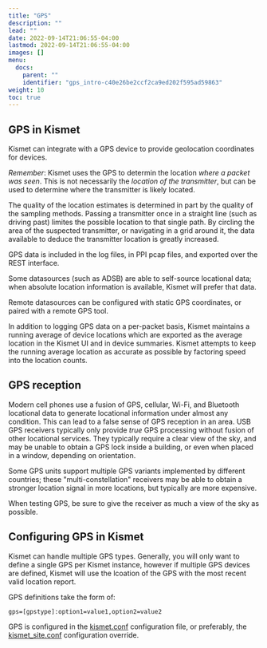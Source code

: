 ```yaml
---
title: "GPS"
description: ""
lead: ""
date: 2022-09-14T21:06:55-04:00
lastmod: 2022-09-14T21:06:55-04:00
images: []
menu:
  docs:
    parent: ""
    identifier: "gps_intro-c40e26be2ccf2ca9ed202f595ad59863"
weight: 10
toc: true
---
```


## GPS in Kismet

Kismet can integrate with a GPS device to provide geolocation coordinates for devices.

*Remember*: Kismet uses the GPS to determin the location *where a packet was seen*.  This is not necessarily the *location of the transmitter*, but can be used to determine where the transmitter is likely located.

The quality of the location estimates is determined in part by the quality of the sampling methods.  Passing a transmitter once in a straight line (such as driving past) limites the possible location to that single path.  By circling the area of the suspected transmitter, or navigating in a grid around it, the data available to deduce the transmitter location is greatly increased.

GPS data is included in the log files, in PPI pcap files, and exported over the REST interface.

Some datasources (such as ADSB) are able to self-source locational data; when absolute location information is available, Kismet will prefer that data.

Remote datasources can be configured with static GPS coordinates, or paired with a remote GPS tool.

In addition to logging GPS data on a per-packet basis, Kismet maintains a running average of device locations which are exported as the average location in the Kismet UI and in device summaries.  Kismet attempts to keep the running average location as accurate as possible by factoring speed into the location counts.

## GPS reception

Modern cell phones use a fusion of GPS, cellular, Wi-Fi, and Bluetooth locational data to generate locational information under almost any condition.  This can lead to a false sense of GPS reception in an area.  USB GPS receivers typically only provide *true* GPS processing without fusion of other locational services.  They typically require a clear view of the sky, and may be unable to obtain a GPS lock inside a building, or even when placed in a window, depending on orientation.

Some GPS units support multiple GPS variants implemented by different countries; these "multi-constellation" receivers may be able to obtain a stronger location signal in more locations, but typically are more expensive.

When testing GPS, be sure to give the receiver as much a view of the sky as possible.


## Configuring GPS in Kismet

Kismet can handle multiple GPS types.  Generally, you will only want to define a single GPS per Kismet instance, however if multiple GPS devices are defined, Kismet will use the lcoation of the GPS with the most recent valid location report.

GPS definitions take the form of:

```
gps=[gpstype]:option1=value1,option2=value2
```

GPS is configured in the [kismet.conf](/docs/readme/configuring/configfiles/) configuration file, or preferably, the [kismet_site.conf](/docs/readme/configuring/configfiles/#customizing-configs-with-kismet_siteconf) configuration override.


